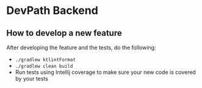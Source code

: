 # DevPath Backend

## How to develop a new feature

After developing the feature and the tests, do the following:
- `./gradlew ktlintFormat`
- `./gradlew clean build`
- Run tests using Intellij coverage to make sure your new code is covered by your tests
